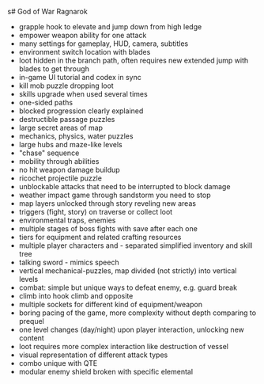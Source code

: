 s# God of War Ragnarok

- grapple hook to elevate and jump down from high ledge
- empower weapon ability for one attack
- many settings for gameplay, HUD, camera, subtitles
- environment switch location with blades
- loot hidden in the branch path, often requires new extended jump with blades to get through
- in-game UI tutorial and codex in sync
- kill mob puzzle dropping loot
- skills upgrade when used several times
- one-sided paths
- blocked progression clearly explained
- destructible passage puzzles
- large secret areas of map
- mechanics, physics, water puzzles
- large hubs and maze-like levels
- "chase" sequence
- mobility through abilities
- no hit weapon damage buildup
- ricochet projectile puzzle
- unblockable attacks that need to be interrupted to block damage
- weather impact game through sandstorm you need to stop
- map layers unlocked through story reveling new areas
- triggers (fight, story) on traverse or collect loot
- environmental traps, enemies
- multiple stages of boss fights with save after each one
- tiers for equipment and related crafting resources
- multiple player characters and  - separated simplified inventory and skill tree
- talking sword - mimics speech
- vertical mechanical-puzzles, map divided (not strictly) into vertical levels
- combat: simple but unique ways to defeat enemy, e.g. guard break
- climb into hook climb and opposite
- multiple sockets for different kind of equipment/weapon
- boring pacing of the game, more complexity without depth comparing to prequel
- one level changes (day/night) upon player interaction, unlocking new content
- loot requires more complex interaction like destruction of vessel
- visual representation of different attack types
- combo unique with QTE
- modular enemy shield broken with specific elemental